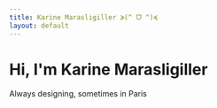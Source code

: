 ```yaml
---
title: Karine Marasligiller ≽(^ ᗜ ^)≼
layout: default
---
```


# Hi, I'm Karine Marasligiller
Always designing, sometimes in Paris
